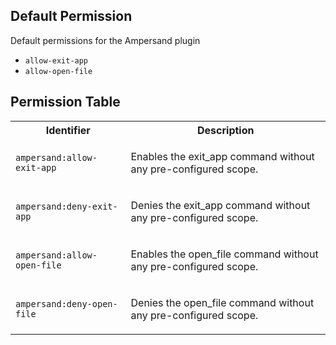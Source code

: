 ## Default Permission

Default permissions for the Ampersand plugin

- `allow-exit-app`
- `allow-open-file`

## Permission Table

<table>
<tr>
<th>Identifier</th>
<th>Description</th>
</tr>


<tr>
<td>

`ampersand:allow-exit-app`

</td>
<td>

Enables the exit_app command without any pre-configured scope.

</td>
</tr>

<tr>
<td>

`ampersand:deny-exit-app`

</td>
<td>

Denies the exit_app command without any pre-configured scope.

</td>
</tr>

<tr>
<td>

`ampersand:allow-open-file`

</td>
<td>

Enables the open_file command without any pre-configured scope.

</td>
</tr>

<tr>
<td>

`ampersand:deny-open-file`

</td>
<td>

Denies the open_file command without any pre-configured scope.

</td>
</tr>
</table>
